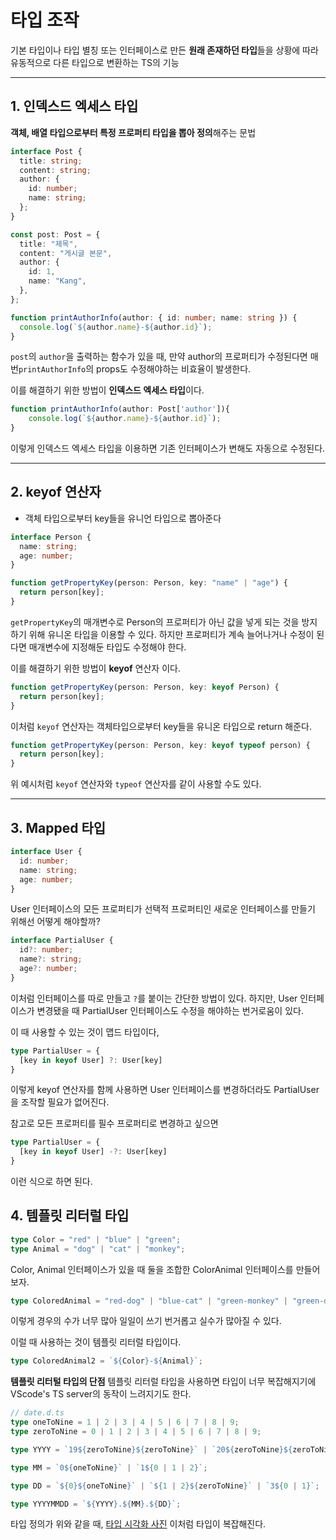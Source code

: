 # 타입 조작
기본 타입이나 타입 별칭 또는 인터페이스로 만든 **원래 존재하던 타입**들을 상황에 따라 유동적으로 다른 타입으로 변환하는 TS의 기능 

*****

## 1. 인덱스드 엑세스 타입
**객체, 배열 타입으로부터 특정 프로퍼티 타입을 뽑아 정의**해주는 문법
```ts
interface Post {
  title: string;
  content: string;
  author: {
    id: number;
    name: string;
  };
}

const post: Post = {
  title: "제목",
  content: "게시글 본문",
  author: {
    id: 1,
    name: "Kang",
  },
};

function printAuthorInfo(author: { id: number; name: string }) {
  console.log(`${author.name}-${author.id}`);
}
```
`post`의 `author`을 출력하는 함수가 있을 때, 만약 author의 프로퍼티가 수정된다면 매번`printAuthorInfo`의 props도 수정해야하는 비효율이 발생한다.

이를 해결하기 위한 방법이 **인덱스드 엑세스 타입**이다.

```ts
function printAuthorInfo(author: Post['author']){
    console.log(`${author.name}-${author.id}`);
}
```
이렇게 인덱스드 엑세스 타입을 이용하면 기존 인터페이스가 변해도 자동으로 수정된다.

*****

## 2. keyof 연산자
- 객체 타입으로부터 key들을 유니언 타입으로 뽑아준다

```ts
interface Person {
  name: string;
  age: number;
}

function getPropertyKey(person: Person, key: "name" | "age") {
  return person[key];
}
```
`getPropertyKey`의 매개변수로 Person의 프로퍼티가 아닌 값을 넣게 되는 것을 방지하기 위해 유니온 타입을 이용할 수 있다.
하지만 프로퍼티가 계속 늘어나거나 수정이 된다면 매개변수에 지정해둔 타입도 수정해야 한다.

이를 해결하기 위한 방법이 **keyof** 연산자 이다.

```ts
function getPropertyKey(person: Person, key: keyof Person) {
  return person[key];
}
```
이처럼 `keyof` 연산자는 객체타입으로부터 key들을 유니온 타입으로 return 해준다.

```ts
function getPropertyKey(person: Person, key: keyof typeof person) {
  return person[key];
}
```
위 예시처럼 `keyof` 연산자와 `typeof` 연산자를 같이 사용할 수도 있다.

*****

## 3. Mapped 타입
```ts
interface User {
  id: number;
  name: string;
  age: number;
}
```
User 인터페이스의 모든 프로퍼티가 선택적 프로퍼티인 새로운 인터페이스를 만들기 위해선 어떻게 해야할까?

```ts
interface PartialUser {
  id?: number;
  name?: string;
  age?: number;
}
```
이처럼 인터페이스를 따로 만들고 `?`를 붙이는 간단한 방법이 있다. 하지만, User 인터페이스가 변경됐을 때 PartialUser 인터페이스도 수정을 해야하는 번거로움이 있다.

이 때 사용할 수 있는 것이 맵드 타입이다,

```ts
type PartialUser = {
  [key in keyof User] ?: User[key]
}
```
이렇게 keyof 연산자를 함께 사용하면 User 인터페이스를 변경하더라도 PartialUser을 조작할 필요가 없어진다.

참고로 모든 프로퍼티를 필수 프로퍼티로 변경하고 싶으면
```ts
type PartialUser = {
  [key in keyof User] -?: User[key]
}
```
이런 식으로 하면 된다.

## 4. 템플릿 리터럴 타입
```ts
type Color = "red" | "blue" | "green";
type Animal = "dog" | "cat" | "monkey";
```

Color, Animal 인터페이스가 있을 때 둘을 조합한 ColorAnimal 인터페이스를 만들어보자.

```ts
type ColoredAnimal = "red-dog" | "blue-cat" | "green-monkey" | "green-dog" | "...";
```
이렇게 경우의 수가 너무 많아 일일이 쓰기 번거롭고 실수가 많아질 수 있다.

이럴 때 사용하는 것이 템플릿 리터럴 타입이다.

```ts
type ColoredAnimal2 = `${Color}-${Animal}`;
```

**템플릿 리터털 타입의 단점**
템플릿 리터럴 타입을 사용하면 타입이 너무 복잡해지기에 VScode's TS server의 동작이 느려지기도 한다.

```ts
// date.d.ts
type oneToNine = 1 | 2 | 3 | 4 | 5 | 6 | 7 | 8 | 9;
type zeroToNine = 0 | 1 | 2 | 3 | 4 | 5 | 6 | 7 | 8 | 9;

type YYYY = `19${zeroToNine}${zeroToNine}` | `20${zeroToNine}${zeroToNine}`;

type MM = `0${oneToNine}` | `1${0 | 1 | 2}`;

type DD = `${0}${oneToNine}` | `${1 | 2}${zeroToNine}` | `3${0 | 1}`;

type YYYYMMDD = `${YYYY}.${MM}.${DD}`;
```

타입 정의가 위와 같을 때, 
[타입 시각화 사진](@/bada/image.png)
이처럼 타입이 복잡해진다.